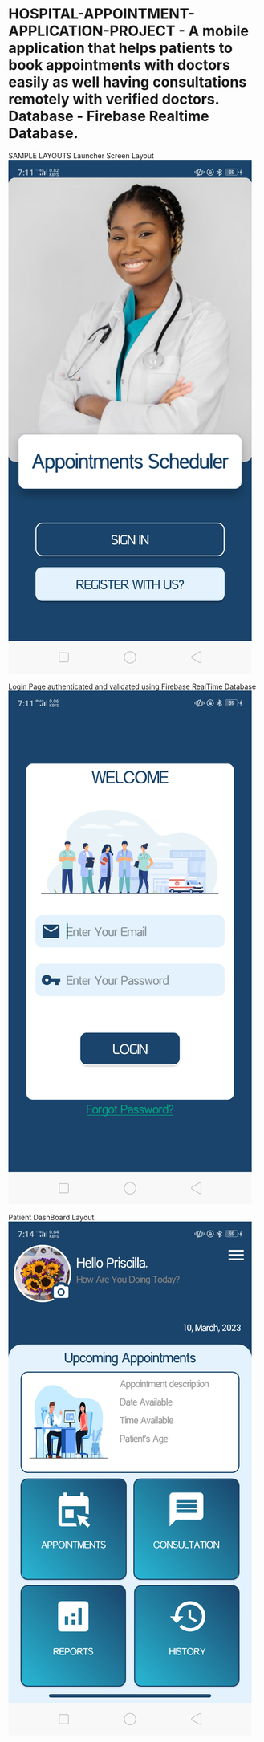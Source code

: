 # HOSPITAL-APPOINTMENT-APPLICATION-PROJECT - A mobile application that helps patients to book appointments with doctors easily as well having consultations remotely with verified doctors. Database - Firebase Realtime Database.
 
 
 SAMPLE LAYOUTS
 Launcher Screen Layout
![Launcher Screen](https://github.com/Dalton-47/HOSPITAL-APPOINTMENT-APPLICATION-PROJECT/blob/master/image_one.png)

Login Page authenticated and validated using Firebase RealTime Database
![Launcher Screen](https://github.com/Dalton-47/HOSPITAL-APPOINTMENT-APPLICATION-PROJECT/blob/master/image_two.png)

Patient DashBoard Layout
![Launcher Screen](https://github.com/Dalton-47/HOSPITAL-APPOINTMENT-APPLICATION-PROJECT/blob/master/image_three.png)
